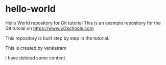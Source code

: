 # hello-world
Hello World repository for Git tutorial
This is an example repository for the Git tutoial on https://www.w3schools.com

This repository is built step by step in the tutorial.

This is created by venkatram 

I have deleted some content
